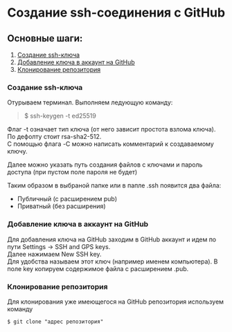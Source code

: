 Создание ssh-соединения с GitHub
===============================

Основные шаги:
--------------

1. [Создание ssh-ключа](#ssh-make)
2. [Добавление ключа в аккаунт на GitHub](#ssh-add)
3. [Клонирование репозитория](#rep-clone)

### <a name = "ssh-make"></a> Создание ssh-ключа

Отурываем терминал. Выполняем ледующую команду:
>$ ssh-keygen -t ed25519 

Флаг -t означает тип ключа (от него зависит простота взлома ключа). По дефолту стоит rsa-sha2-512.  
С помощью флага -C можно написать комментарий к создаваемому ключу.

Далее можно указать путь создания файлов с ключами и пароль доступа (при пустом поле пароля не будет)

Таким образом в выбраной папке или в папле .ssh появится два файла:
* Публичный (с расширением pub)
* Приватный (без расширения)

### <a name = "ssh-add"></a> Добавление ключа в аккаунт на GitHub

Для добавления ключа на GitHub заходим в GitHub аккаунт и идем по пути Settings -> SSH and GPS keys.  
Далее нажимаем New SSH key.  
Для удобства называем этот ключ (например именем компьютера). В поле key копируем содержимое файла с расширением .pub.

### <a name = "rep-clone"></a> Клонирование репозитория

Для клонирования уже имеющегося на GitHub репозитория используем команду

    $ git clone "адрес репозитория"
